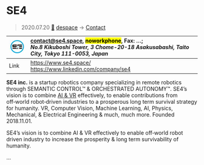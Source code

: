 # SE4
> 2020.07.20 [🚀](../index/index.md) [despace](index.md) → [Contact](contact.md)

|[![](f/contact/s/se4_logo1_thumb.jpg)](f/contact/s/se4_logo1.png)|<contact@se4.space>, <mark>noworkphone</mark>, Fax: …;<br> *No.8 Kikuboshi Tower, 3 Chome-20-18 Asakusabashi, Taito City, Tokyo 111-0053, Japan*|
|:--|:--|
|Link|<https://www.se4.space/><br> <https://www.linkedin.com/company/se4>|

**SE4 inc.** is a startup robotics company specializing in remote robotics through SEMANTIC CONTROL™ & ORCHESTRATED AUTONOMY™. SE4’s vision is to combine [AI & VR](soft.md) effectively, to enable contributions from off‑world robot‑driven industries to a prosperous long term survival strategy for humanity. VR, Computer Vision, Machine Learning, AI, Physics, Mechanical, & Electrical Engineering & much, much more. Founded 2018.11.01.

SE4’s vision is to combine AI & VR effectively to enable off‑world robot driven industry to increase the prosperity & long term survivability of humanity.

<p style="page-break-after:always"> </p>

…

